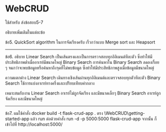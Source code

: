 # WebCRUD
ใช้สำหรับ ส่งข้อสอบ5-7

อธิบายเพิ่มเติมในแต่ละข้อ

ข้อ5. QuickSort algorithm ในการจัดเรียงครับ เร็วกว่าแบบ Merge sort และ Heapsort

-------------------------------------
ข้อ6.
อธิบาย
Linear Search  เป็นเส้นตรงและเป็นการตรวจสอบทุกอิลิเมนต์ทีละตัว ซึ่งทำให้มีประสิทธิภาพต่ำเมื่ออาเรย์มีขนาดใหญ่
Binary Search  การค้นหาใน Binary Search ลดลงเรื่อย ๆ จนกว่าจะพบข้อมูลหรือค้นหาถึงจุดที่ไม่พบข้อมูล ซึ่งทำให้มีประสิทธิภาพสูงเมื่อข้อมูลมีขนาดใหญ่

ความแตกต่าง
Linear Search เดินทางเชิงเส้นผ่านทุกอิลิเมนต์และตรวจสอบทุกตัวทีละตัว
Binary Search ใช้การแบ่งอาเรย์ทางครึ่งและเปรียบเทียบค่ากลาง

เหมาะสมกับงาน
Linear Search อาเรย์ไม่ถูกจัดเรียง และมีขนาดเล็กๆ
Binary Search อาเรย์ถูกจัดเรียง และมีขนาดใหญ่

-------------------------------------
ข้อ7.
ผมใช้คำสั่ง docker build -t flask-crud-app . ตรง \WebCRUD\getting-started-app
แล้ว run ต่อด้วยคำสั่ง run -d -p 5000:5000 flask-crud-app
จากนั้น ก็เข้าไปที่ http://localhost:5000/
